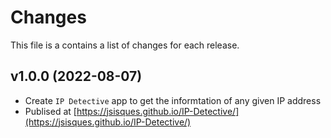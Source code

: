 # Changes

This file is a contains a list of changes for each release.

## v1.0.0 (2022-08-07)

* Create `IP Detective` app to get the informtation of any given IP address
* Publised at [https://jsisques.github.io/IP-Detective/](https://jsisques.github.io/IP-Detective/)
